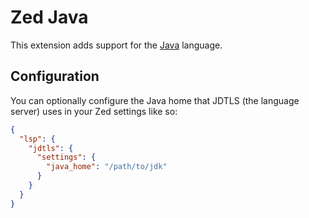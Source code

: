 # Zed Java

This extension adds support for the [Java](https://github.com/zed-extensions/java) language.

## Configuration

You can optionally configure the Java home that JDTLS (the language server) uses
in your Zed settings like so:

```json
{
  "lsp": {
    "jdtls": {
      "settings": {
        "java_home": "/path/to/jdk"
      }
    }
  }
}
```
